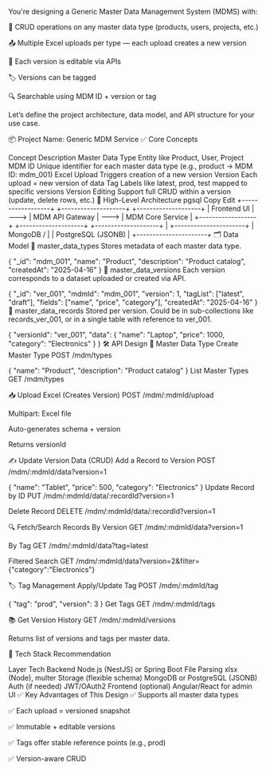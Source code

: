 You're designing a Generic Master Data Management System (MDMS) with:

🔄 CRUD operations on any master data type (products, users, projects, etc.)

📤 Multiple Excel uploads per type — each upload creates a new version

🔧 Each version is editable via APIs

🏷️ Versions can be tagged

🔍 Searchable using MDM ID + version or tag

Let’s define the project architecture, data model, and API structure for your use case.

📦 Project Name: Generic MDM Service
✅ Core Concepts

Concept	Description
Master Data Type	Entity like Product, User, Project
MDM ID	Unique identifier for each master data type (e.g., product → MDM ID: mdm_001)
Excel Upload	Triggers creation of a new version
Version	Each upload = new version of data
Tag	Labels like latest, prod, test mapped to specific versions
Version Editing	Support full CRUD within a version (update, delete rows, etc.)
🧱 High-Level Architecture
pgsql
Copy
Edit
+------------------+      +--------------------+      +--------------------+
|   Frontend UI    | ---> |   MDM API Gateway  | ---> |   MDM Core Service |
+------------------+      +--------------------+      +--------------------+
                                                           |
                                                +----------------------+
                                                |      MongoDB /       |
                                                |  PostgreSQL (JSONB)   |
                                                +----------------------+
🗂️ Data Model
🔷 master_data_types
Stores metadata of each master data type.


{
  "_id": "mdm_001",
  "name": "Product",
  "description": "Product catalog",
  "createdAt": "2025-04-16"
}
🔷 master_data_versions
Each version corresponds to a dataset uploaded or created via API.


{
  "_id": "ver_001",
  "mdmId": "mdm_001",
  "version": 1,
  "tagList": ["latest", "draft"],
  "fields": ["name", "price", "category"],
  "createdAt": "2025-04-16"
}
🔷 master_data_records
Stored per version. Could be in sub-collections like records_ver_001, or in a single table with reference to ver_001.


{
  "versionId": "ver_001",
  "data": {
    "name": "Laptop",
    "price": 1000,
    "category": "Electronics"
  }
}
🛠️ API Design
🧾 Master Data Type
Create Master Type
POST /mdm/types


{
  "name": "Product",
  "description": "Product catalog"
}
List Master Types
GET /mdm/types

📥 Upload Excel (Creates Version)
POST /mdm/:mdmId/upload

Multipart: Excel file

Auto-generates schema + version

Returns versionId

✍️ Update Version Data (CRUD)
Add a Record to Version
POST /mdm/:mdmId/data?version=1


{
  "name": "Tablet",
  "price": 500,
  "category": "Electronics"
}
Update Record by ID
PUT /mdm/:mdmId/data/:recordId?version=1

Delete Record
DELETE /mdm/:mdmId/data/:recordId?version=1

🔍 Fetch/Search Records
By Version
GET /mdm/:mdmId/data?version=1

By Tag
GET /mdm/:mdmId/data?tag=latest

Filtered Search
GET /mdm/:mdmId/data?version=2&filter={"category":"Electronics"}

🏷️ Tag Management
Apply/Update Tag
POST /mdm/:mdmId/tag


{
  "tag": "prod",
  "version": 3
}
Get Tags
GET /mdm/:mdmId/tags

📚 Get Version History
GET /mdm/:mdmId/versions

Returns list of versions and tags per master data.

🧰 Tech Stack Recommendation

Layer	Tech
Backend	Node.js (NestJS) or Spring Boot
File Parsing	xlsx (Node), multer
Storage (flexible schema)	MongoDB or PostgreSQL (JSONB)
Auth (if needed)	JWT/OAuth2
Frontend (optional)	Angular/React for admin UI
✅ Key Advantages of This Design
✅ Supports all master data types

✅ Each upload = versioned snapshot

✅ Immutable + editable versions

✅ Tags offer stable reference points (e.g., prod)

✅ Version-aware CRUD

